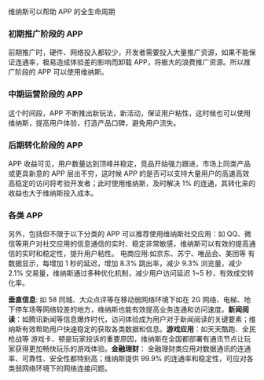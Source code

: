 
维纳斯可以帮助 APP 的全生命周期
### 初期推广阶段的 APP
前期推广时，硬件、网络投入都较少，开发者需要投入大量推广资源，如果不能保证连通率，极易造成体验差的影响而卸载 APP，将极大的浪费推广资源。所以推广阶段的 APP 可以使用维纳斯。
### 中期运营阶段的 APP
这个时间段，APP 不断推出新玩法，新活动，保证用户粘性，这时候也可以使用维纳斯，提高用户体验，打造产品口碑，避免用户流失。
### 后期转化阶段的 APP
APP 收益可见，用户数量达到顶峰并稳定，竞品开始强力跟进，市场上同类产品或更具新意的 APP 层出不穷，这时候 APP 的是否可以支持大量用户的高速高效高稳定的访问将考验开发者；此时使用维纳斯，及时解决 1% 的连通，其转化来的收益也大于维纳斯投入成本。
### 各类 APP
另外，包括但不限于以下分类的 APP 可以推荐使用维纳斯社交应用：如 QQ、微信等用户对社交应用的信息通信的实时、稳定非常敏感，维纳斯可以有效的提高通信的实时和稳定性，提升用户粘性。
电商应用:如京东、苏宁、唯品会、美团等 有数据显示，每增加 1 秒的延迟，增加 8.3% 跳出率，减少 9.3% 浏览量，减少 2.1% 交易量，维纳斯通过多种优化机制，减少用户访问延迟 1~5 秒，有效成交转化率。

**垂直信息**: 如 58 同城、大众点评等在移动弱网络环境下如在 2G 网络、电梯、地下停车场等网络较差的地方，维纳斯也能有效提高业务连通和访问速度。
​
**新闻阅读**：如腾讯新闻等信息爆炸时代，访问体验成为用户对于新闻阅读的关键要素；维纳斯有效帮助用户快速稳定的获取各类数据和信息。
​
**游戏应用**：如天天酷跑、全民枪战等 游戏卡、顿是玩家投诉的重要原因，维纳斯在全国都部署有通讯节点让玩家获得更加畅快玩乐的游戏体验。
​
**金融理财**： 金融理财类应用对数据通讯的连通率、可靠性、安全性都特别高；维纳斯提供 99.9% 的连通率和稳定性，可应对各类弱网络环境下的网络连接问题。